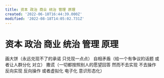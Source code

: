 ```yaml
---
title: 资本 政治 商业 统治 管理 原理
created: '2022-06-18T16:44:39.000Z'
modified: '2022-08-18T14:05:02.731Z'
---
```


# 资本 政治 商业 统治 管理 原理

画大饼（永远兑现不了的承诺 只兑现一点点）
自相矛盾（给一个有争议的话题 或者让人群分化 对立）
撒谎（一切都按照别人的愿望回答 然而不去实现 不去操作 反向实现 反向操作 或者虚拟化 电子化 意识形态化）
